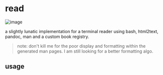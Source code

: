 # read

![image](https://github.com/sartimo/read/assets/71646577/6fa12d4d-f11f-4306-9868-cab878a04371)


a slightly lunatic implementation for a terminal reader using bash, html2text, pandoc, man and a custom book registry.

> note: don't kill me for the poor display and formatting within the generated man pages. I am still looking for a better formatting algo.


## usage 

```bash

```
